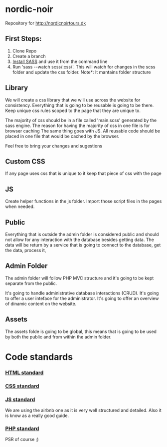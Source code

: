 # nordic-noir

Repository for http://nordicnoirtours.dk

## First Steps:

1. Clone Repo
2. Create a branch
3. [Install SASS](http://sass-lang.com/install) and use it from the command line
4. Run 'sass --watch scss/:css/'. This will watch for changes in the scss folder and update the css folder. Note*: It mantains folder structure

## Library

We will create a css library that we will use across the website for consistency. Everything that is going to be reusable is going to be there. Keep unique css rules scoped to the page that they are unique to.

The majority of css should be in a file called 'main.scss' generated by the sass engine.
The reason for having the majority of css in one file is for browser caching
The same thing goes with JS. All reusable code should be placed in one file that would be cached by the browser.

Feel free to bring your changes and sugestions

## Custom CSS

If any page uses css that is unique to it keep that piece of css with the page

## JS

Create helper functions in the js folder. Import those script files in the pages when needed.

## Public

Everything that is outside the admin folder is considered public and should not allow for any interaction with the database besides getting data.
The data will be return by a service that is going to connect to the database, get the data, process it, 

## Admin Folder

The admin folder will follow PHP MVC structure and it's going to be kept separate from the public.

It's going to handle administrative database interactions (CRUD).
It's going to offer a user inteface for the administrator.
It's going to offer an overview of dinamic content on the website.


## Assets

The assets folde is going to be global, this means that is going to be used by both the public and from within the admin folder.

# Code standards

### [HTML standard](https://github.com/xfiveco/html-coding-standards)

### [CSS standard](https://github.com/xfiveco/css-coding-standards)

### [JS standard](https://github.com/airbnb/javascript)
We are using the airbnb one as it is very well structured and detailed. Also it is know as a really good guide.

### [PHP standard](http://www.php-fig.org/psr/psr-2/)
PSR of course ;)
